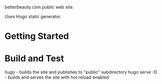 betterbeauty.com public web site.

Uses Hugo static generator.

# Getting Started

# Build and Test
hugo - builds the site and publishes to "public" subdirectory
hugo serve -D - builds and serves the site with hot reload enabled
